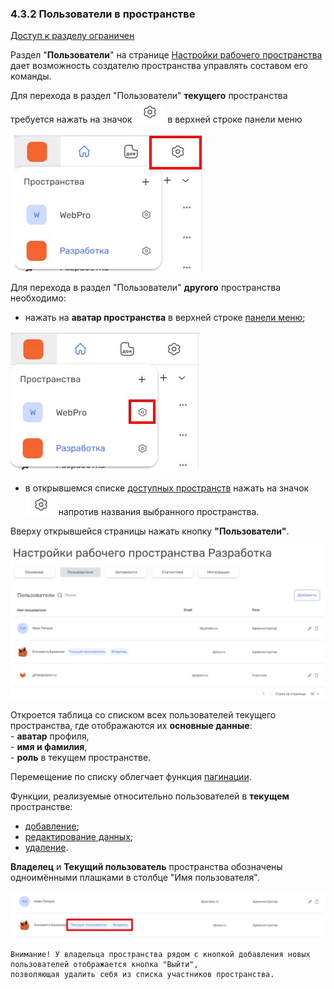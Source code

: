 ### 4.3.2 Пользователи в пространстве

[Доступ к разделу ограничен](../../../9_roles_&_access/9.2_access.md)

Раздел "**Пользователи**" на странице [Настройки рабочего пространства](../4.3_settings.md) дает возможность создателю пространства управлять составом его команды.

Для перехода в раздел "Пользователи" **текущего** пространства требуется нажать на значок ![шестерёнка](/imgs/шестерёнка.jpg) в верхней строке панели меню

![4.3-0](/imgs/4.3-0.jpg)

Для перехода в раздел "Пользователи" **другого** пространства необходимо:

- нажать на **аватар пространства** в верхней строке [панели меню](../../../3_menu/3_menu.md);

![4.3-1](/imgs/4.3-1.jpg)

- в открывшемся списке [доступных пространств](../4.1_me_workspaces.md) нажать на значок ![шестерёнка](/imgs/шестерёнка.jpg) напротив названия выбранного пространства.  

Вверху открывшейся страницы нажать кнопку **"Пользователи"**.

![4.3.2-1](/imgs/4.3.2-1.jpg)
  
Откроется таблица со cписком всех пользователей текущего пространства, где отображаются их **основные данные**:  
    - **аватар** профиля,  
    - **имя и фамилия**,  
    - **роль** в текущем пространстве.

Перемещение по списку облегчает функция [пагинации](../../../10_general_operations/10.3_pagination.md).
  
Функции, реализуемые относительно пользователей в **текущем** пространстве:

- [добавление](4.3.2.1_+member.md);
- [редактирование данных](4.3.2.2_edit.md);
- [удаление](4.3.2.3_delete.md).

**Владелец** и **Текущий пользователь** пространства обозначены одноимёнными плашками в столбце "Имя пользователя".

![4.3.2-2](/imgs/4.3.2-2.jpg)

    Внимание! У владельца пространства рядом с кнопкой добавления новых пользователей отображается кнопка "Выйти", 
    позволяющая удалить себя из списка участников пространства. 
